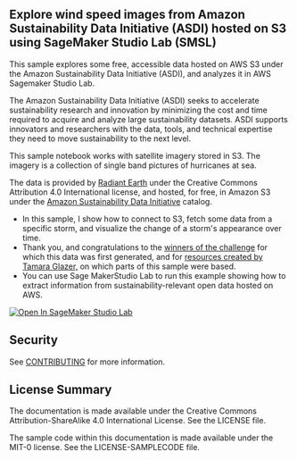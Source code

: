 ## Explore wind speed images from Amazon Sustainability Data Initiative (ASDI) hosted on S3 using SageMaker Studio Lab (SMSL)

This sample explores some free, accessible data hosted on AWS S3 under the Amazon Sustainability Data Initiative (ASDI), and analyzes it in AWS Sagemaker Studio Lab.

The Amazon Sustainability Data Initiative (ASDI) seeks to accelerate sustainability research and innovation by minimizing the cost and time required to acquire and analyze large sustainability datasets. ASDI supports innovators and researchers with the data, tools, and technical expertise they need to move sustainability to the next level.

This sample notebook works with satellite imagery stored in S3. The imagery is a collection of single band pictures of hurricanes at sea.

The data is provided by [Radiant Earth](https://www.radiant.earth/) under the Creative Commons Attribution 4.0 International license, and hosted, for free, in Amazon S3 under the [Amazon Sustainability Data Initiative](https://sustainability.aboutamazon.com/environment/the-cloud/asdi) catalog.

- In this sample, I show how to connect to S3, fetch some data from a specific storm, and visualize the change of a storm's appearance over time.
- Thank you, and congratulations to the [winners of the challenge](https://drivendata.co/blog/wind-dependent-variables-winners/) for which this data was first generated, and for [resources created by Tamara Glazer,](https://github.com/radiantearth/mlhub-tutorials/blob/main/notebooks/NASA%20Tropical%20Storm%20Wind%20Speed%20Challenge/nasa-tropical-storm-wind-speed-challenge-benchmark.ipynb) on which parts of this sample were based.
- You can use Sage MakerStudio Lab to run this example showing how to extract information from sustainability-relevant open data hosted on AWS.

[![Open In SageMaker Studio Lab](https://studiolab.sagemaker.aws/studiolab.svg)](https://studiolab.sagemaker.aws/import/github/https://github.com/aws-samples/asdi-smsl-wind-speed-data/blob/main/wind-speed-data.ipynb)
## Security

See [CONTRIBUTING](CONTRIBUTING.md#security-issue-notifications) for more information.

## License Summary

The documentation is made available under the Creative Commons Attribution-ShareAlike 4.0 International License. See the LICENSE file.

The sample code within this documentation is made available under the MIT-0 license. See the LICENSE-SAMPLECODE file.
